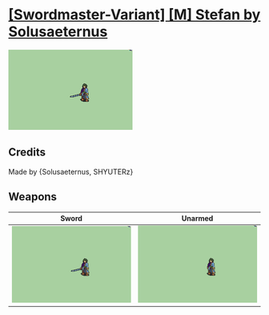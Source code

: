 # [\[Swordmaster-Variant\] \[M\] Stefan by Solusaeternus](./)

<img src="./1.%20Sword/Sword_000.png" alt="[Swordmaster-Variant] [M] Stefan by Solusaeternus standing" />

## Credits

Made by {Solusaeternus, SHYUTERz}

## Weapons


|Sword |Unarmed |
|  :---: | :---: |
| <img alt="Sword animation" src="./1.%20Sword/Sword.gif" /> | <img alt="Unarmed animation" src="./8.%20Unarmed/Unarmed.gif" /> |
